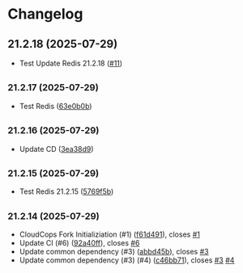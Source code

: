 # Changelog

## 21.2.18 (2025-07-29)

* Test Update Redis 21.2.18 ([#11](https://github.com/cloudcops/charts/pull/11))

## <small>21.2.17 (2025-07-29)</small>

* Test Redis ([63e0b0b](https://github.com/cloudcops/charts/commit/63e0b0bb57637c123354eb4911df7fef9967f240))

## <small>21.2.16 (2025-07-29)</small>

* Update CD ([3ea38d9](https://github.com/cloudcops/charts/commit/3ea38d96efd572c247101a9a34587c3a861acfde))

## <small>21.2.15 (2025-07-29)</small>

* Test Redis 21.2.15 ([5769f5b](https://github.com/cloudcops/charts/commit/5769f5b37af2038157e253ffab22ebfba36e619a))

## <small>21.2.14 (2025-07-29)</small>

* CloudCops Fork Initializiation (#1) ([f61d491](https://github.com/cloudcops/charts/commit/f61d491c0b5079973e455aee26480b8147a90d23)), closes [#1](https://github.com/cloudcops/charts/issues/1)
* Update CI (#6) ([92a40ff](https://github.com/cloudcops/charts/commit/92a40ff7d9305a8c20df54b31cc11bc6d9e538c6)), closes [#6](https://github.com/cloudcops/charts/issues/6)
* Update common dependency (#3) ([abbd45b](https://github.com/cloudcops/charts/commit/abbd45b8dd0b8b3d89a2e4951996284f4f6801ab)), closes [#3](https://github.com/cloudcops/charts/issues/3)
* Update common dependency (#3) (#4) ([c46bb71](https://github.com/cloudcops/charts/commit/c46bb71e8b98ec8dd47a23ff7de988de38425427)), closes [#3](https://github.com/cloudcops/charts/issues/3) [#4](https://github.com/cloudcops/charts/issues/4)
